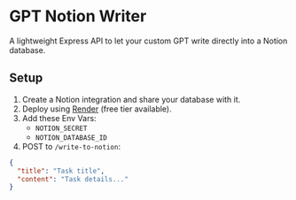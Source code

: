 # GPT Notion Writer

A lightweight Express API to let your custom GPT write directly into a Notion database.

## Setup

1. Create a Notion integration and share your database with it.
2. Deploy using [Render](https://render.com) (free tier available).
3. Add these Env Vars:
   - `NOTION_SECRET`
   - `NOTION_DATABASE_ID`
4. POST to `/write-to-notion`:
```json
{
  "title": "Task title",
  "content": "Task details..."
}
